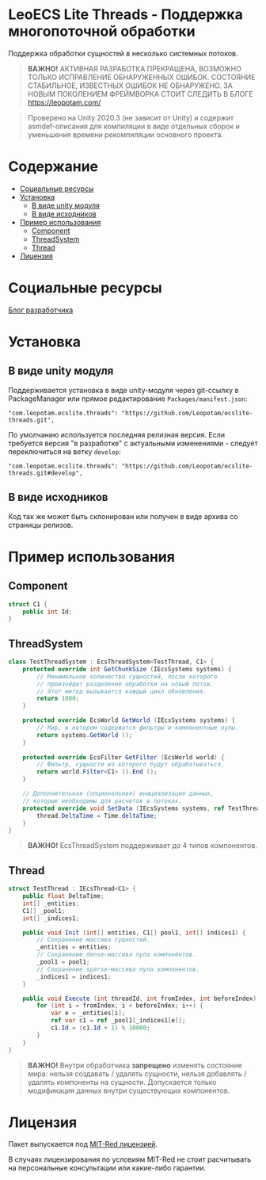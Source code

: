 # LeoECS Lite Threads - Поддержка многопоточной обработки
Поддержка обработки сущностей в несколько системных потоков.

> **ВАЖНО!** АКТИВНАЯ РАЗРАБОТКА ПРЕКРАЩЕНА, ВОЗМОЖНО ТОЛЬКО ИСПРАВЛЕНИЕ ОБНАРУЖЕННЫХ ОШИБОК. СОСТОЯНИЕ СТАБИЛЬНОЕ, ИЗВЕСТНЫХ ОШИБОК НЕ ОБНАРУЖЕНО. ЗА НОВЫМ ПОКОЛЕНИЕМ ФРЕЙМВОРКА СТОИТ СЛЕДИТЬ В БЛОГЕ https://leopotam.com/

> Проверено на Unity 2020.3 (не зависит от Unity) и содержит asmdef-описания для компиляции в виде отдельных сборок и уменьшения времени рекомпиляции основного проекта.

# Содержание
* [Социальные ресурсы](#Социальные-ресурсы)
* [Установка](#Установка)
    * [В виде unity модуля](#В-виде-unity-модуля)
    * [В виде исходников](#В-виде-исходников)
* [Пример использования](#Пример-использования)
    * [Component](#Component)
    * [ThreadSystem](#ThreadSystem)
    * [Thread](#Thread)
* [Лицензия](#Лицензия)

# Социальные ресурсы
[Блог разработчика](https://leopotam.com/)

# Установка

## В виде unity модуля
Поддерживается установка в виде unity-модуля через git-ссылку в PackageManager или прямое редактирование `Packages/manifest.json`:
```
"com.leopotam.ecslite.threads": "https://github.com/Leopotam/ecslite-threads.git",
```
По умолчанию используется последняя релизная версия. Если требуется версия "в разработке" с актуальными изменениями - следует переключиться на ветку `develop`:
```
"com.leopotam.ecslite.threads": "https://github.com/Leopotam/ecslite-threads.git#develop",
```

## В виде исходников
Код так же может быть склонирован или получен в виде архива со страницы релизов.

# Пример использования

## Component
```c#
struct C1 {
    public int Id;
}
```
## ThreadSystem
```c#
class TestThreadSystem : EcsThreadSystem<TestThread, C1> {
    protected override int GetChunkSize (IEcsSystems systems) {
        // Минимальное количество сущностей, после которого
        // произойдет разделение обработки на новый поток.
        // Этот метод вызывается каждый цикл обновления.
        return 1000;
    }

    protected override EcsWorld GetWorld (IEcsSystems systems) {
        // Мир, в котором содержатся фильтры и компонентные пулы.
        return systems.GetWorld ();
    }
    
    protected override EcsFilter GetFilter (EcsWorld world) {
        // Фильтр, сущности из которого будут обрабатываться.
        return world.Filter<C1> ().End ();
    }

    // Дополнительная (опциональная) инициализация данных,
    // которые необходимы для расчетов в потоках.
    protected override void SetData (IEcsSystems systems, ref TestThread thread) {
        thread.DeltaTime = Time.deltaTime;
    }
}
```
> **ВАЖНО!** EcsThreadSystem поддерживает до 4 типов компонентов.
 
## Thread
```c#
struct TestThread : IEcsThread<C1> {
    public float DeltaTime;
    int[] _entities;
    C1[] _pool1;
    int[] _indices1;

    public void Init (int[] entities, C1[] pool1, int[] indices1) {
        // Сохранение массива сущностей.
        _entities = entities;
        // Сохранение dense-массива пула компонентов.
        _pool1 = pool1;
        // Сохранение sparse-массива пула компонентов.
        _indices1 = indices1;
    }

    public void Execute (int threadId, int fromIndex, int beforeIndex) {
        for (int i = fromIndex; i < beforeIndex; i++) {
            var e = _entities[i];
            ref var c1 = ref _pool1[_indices1[e]];
            c1.Id = (c1.Id + 1) % 10000;
        }
    }
}
```
> **ВАЖНО!** Внутри обработчика **запрещено** изменять состояние мира: нельзя создавать / удалять сущности, нельзя добавлять / удалять компоненты на сущности. Допускается только модификация данных внутри существующих компонентов.

# Лицензия
Пакет выпускается под [MIT-Red лицензией](./LICENSE.md).

В случаях лицензирования по условиям MIT-Red не стоит расчитывать на
персональные консультации или какие-либо гарантии.